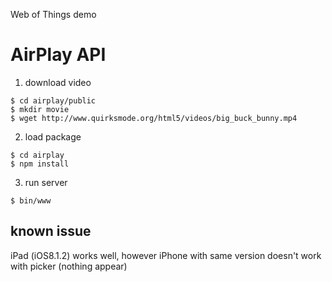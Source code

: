 Web of Things demo

# AirPlay API

1. download video

```
$ cd airplay/public
$ mkdir movie
$ wget http://www.quirksmode.org/html5/videos/big_buck_bunny.mp4
```

2. load package
```
$ cd airplay
$ npm install
```

3. run server
```
$ bin/www
```

## known issue

iPad (iOS8.1.2) works well, however iPhone with same version doesn't work with picker (nothing appear)
